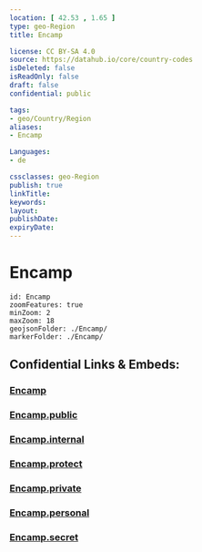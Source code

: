 ```yaml
---
location: [ 42.53 , 1.65 ] 
type: geo-Region
title: Encamp

license: CC BY-SA 4.0
source: https://datahub.io/core/country-codes
isDeleted: false
isReadOnly: false
draft: false
confidential: public

tags:
- geo/Country/Region
aliases:
- Encamp

Languages:
- de

cssclasses: geo-Region
publish: true
linkTitle: 
keywords: 
layout: 
publishDate: 
expiryDate: 
---
```


# Encamp

```leaflet
id: Encamp
zoomFeatures: true 
minZoom: 2 
maxZoom: 18
geojsonFolder: ./Encamp/
markerFolder: ./Encamp/
```


## Confidential Links & Embeds: 

### [Encamp](/_Standards/Earth/Continent/Europe/Europe~South/Andorra/Counties~Andorra/Encamp.md) 

### [Encamp.public](/_public/Earth/Continent/Europe/Europe~South/Andorra/Counties~Andorra/Encamp.public.md) 

### [Encamp.internal](/_internal/Earth/Continent/Europe/Europe~South/Andorra/Counties~Andorra/Encamp.internal.md) 

### [Encamp.protect](/_protect/Earth/Continent/Europe/Europe~South/Andorra/Counties~Andorra/Encamp.protect.md) 

### [Encamp.private](/_private/Earth/Continent/Europe/Europe~South/Andorra/Counties~Andorra/Encamp.private.md) 

### [Encamp.personal](/_personal/Earth/Continent/Europe/Europe~South/Andorra/Counties~Andorra/Encamp.personal.md) 

### [Encamp.secret](/_secret/Earth/Continent/Europe/Europe~South/Andorra/Counties~Andorra/Encamp.secret.md)

